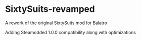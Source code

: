 # SixtySuits-revamped
A rework of the original SixtySuits mod for Balatro

Adding Steamodded 1.0.0 compatibility along with optimizations
